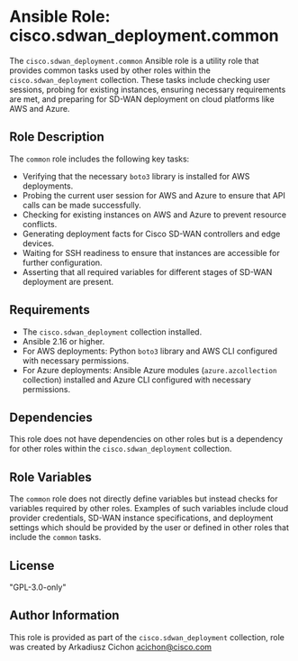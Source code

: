 # Ansible Role: cisco.sdwan_deployment.common

The `cisco.sdwan_deployment.common` Ansible role is a utility role that provides common tasks used by other roles within the `cisco.sdwan_deployment` collection. These tasks include checking user sessions, probing for existing instances, ensuring necessary requirements are met, and preparing for SD-WAN deployment on cloud platforms like AWS and Azure.

## Role Description

The `common` role includes the following key tasks:

- Verifying that the necessary `boto3` library is installed for AWS deployments.
- Probing the current user session for AWS and Azure to ensure that API calls can be made successfully.
- Checking for existing instances on AWS and Azure to prevent resource conflicts.
- Generating deployment facts for Cisco SD-WAN controllers and edge devices.
- Waiting for SSH readiness to ensure that instances are accessible for further configuration.
- Asserting that all required variables for different stages of SD-WAN deployment are present.

## Requirements

- The `cisco.sdwan_deployment` collection installed.
- Ansible 2.16 or higher.
- For AWS deployments: Python `boto3` library and AWS CLI configured with necessary permissions.
- For Azure deployments: Ansible Azure modules (`azure.azcollection` collection) installed and Azure CLI configured with necessary permissions.

## Dependencies

This role does not have dependencies on other roles but is a dependency for other roles within the `cisco.sdwan_deployment` collection.

## Role Variables

The `common` role does not directly define variables but instead checks for variables required by other roles. Examples of such variables include cloud provider credentials, SD-WAN instance specifications, and deployment settings which should be provided by the user or defined in other roles that include the `common` tasks.

## License

"GPL-3.0-only"

## Author Information

This role is provided as part of the `cisco.sdwan_deployment` collection, role was created by Arkadiusz Cichon <acichon@cisco.com>
